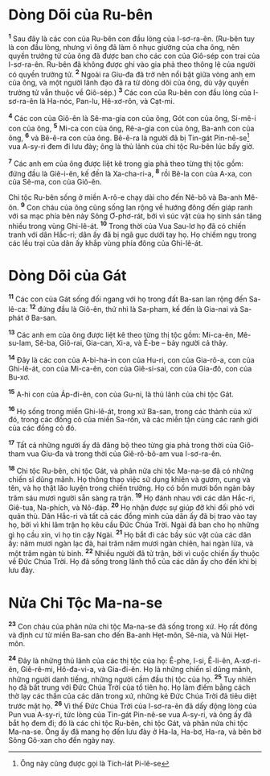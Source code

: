 # Dòng Dõi của Ru-bên
<sup><b>1</b></sup> Sau đây là các con của Ru-bên con đầu lòng của I-sơ-ra-ên. (Ru-bên tuy là con đầu lòng, nhưng vì ông đã làm ô nhục giường của cha ông, nên quyền trưởng tử của ông đã được ban cho các con của Giô-sép con trai của I-sơ-ra-ên. Ru-bên đã không được ghi vào gia phả theo thông lệ của người có quyền trưởng tử. <sup><b>2</b></sup> Ngoài ra Giu-đa đã trở nên nổi bật giữa vòng anh em của ông, và một người lãnh đạo đã ra từ dòng dõi của ông, dù vậy quyền trưởng tử vẫn thuộc về Giô-sép.) <sup><b>3</b></sup> Các con của Ru-bên con đầu lòng của I-sơ-ra-ên là Ha-nóc, Pan-lu, Hê-xơ-rôn, và Cạt-mi.

<sup><b>4</b></sup> Các con của Giô-ên là Sê-ma-gia con của ông, Gót con của ông, Si-mê-i con của ông, <sup><b>5</b></sup> Mi-ca con của ông, Rê-a-gia con của ông, Ba-anh con của ông, <sup><b>6</b></sup> và Bê-ê-ra con của ông. Bê-ê-ra là người đã bị Tin-gát Pin-nê-se[^1-22443b17-8cf6-42da-b379-61c01b5e1df7] vua A-sy-ri đem đi lưu đày; ông là thủ lãnh của chi tộc Ru-bên lúc bấy giờ.

<sup><b>7</b></sup> Các anh em của ông được liệt kê trong gia phả theo từng thị tộc gồm: đứng đầu là Giê-i-ên, kế đến là Xa-cha-ri-a, <sup><b>8</b></sup> rồi Bê-la con của A-xa, con của Sê-ma, con của Giô-ên.

Chi tộc Ru-bên sống ở miền A-rô-e chạy dài cho đến Nê-bô và Ba-anh Mê-ôn. <sup><b>9</b></sup> Con cháu của ông cũng sống lan rộng về hướng đông đến giáp ranh với sa mạc phía bên này Sông Ơ-phơ-rát, bởi vì súc vật của họ sinh sản tăng nhiều trong vùng Ghi-lê-át. <sup><b>10</b></sup> Trong thời của Vua Sau-lơ họ đã có chiến tranh với dân Hắc-ri; dân ấy đã bị ngã gục dưới tay họ. Họ chiếm ngụ trong các lều trại của dân ấy khắp vùng phía đông của Ghi-lê-át.


# Dòng Dõi của Gát
<sup><b>11</b></sup> Các con của Gát sống đối ngang với họ trong đất Ba-san lan rộng đến Sa-lê-ca: <sup><b>12</b></sup> đứng đầu là Giô-ên, thứ nhì là Sa-pham, kế đến là Gia-nai và Sa-phát ở Ba-san.

<sup><b>13</b></sup> Các anh em của ông được liệt kê theo từng thị tộc gồm: Mi-ca-ên, Mê-su-lam, Sê-ba, Giô-rai, Gia-can, Xi-a, và Ê-be – bảy người cả thảy.

<sup><b>14</b></sup> Đây là các con của A-bi-ha-in con của Hu-ri, con của Gia-rô-a, con của Ghi-lê-át, con của Mi-ca-ên, con của Giê-si-sai, con của Gia-đô, con của Bu-xơ.

<sup><b>15</b></sup> A-hi con của Áp-đi-ên, con của Gu-ni, là thủ lãnh của chi tộc Gát.

<sup><b>16</b></sup> Họ sống trong miền Ghi-lê-át, trong xứ Ba-san, trong các thành của xứ đó, trong các đồng cỏ của miền Sa-rôn, và các miền tận cùng các ranh giới của các đồng cỏ đó.

<sup><b>17</b></sup> Tất cả những người ấy đã đăng bộ theo từng gia phả trong thời của Giô-tham vua Giu-đa và trong thời của Giê-rô-bô-am vua I-sơ-ra-ên.

<sup><b>18</b></sup> Chi tộc Ru-bên, chi tộc Gát, và phân nửa chi tộc Ma-na-se đã có những chiến sĩ dũng mãnh. Họ thông thạo việc sử dụng khiên và gươm, cung và tên, và họ thật lão luyện trong chiến trường. Họ có bốn mươi bốn ngàn bảy trăm sáu mươi người sẵn sàng ra trận. <sup><b>19</b></sup> Họ đánh nhau với các dân Hắc-ri, Giê-tua, Na-phích, và Nô-đáp. <sup><b>20</b></sup> Họ nhận được sự giúp đỡ khi đối phó với quân thù. Dân Hắc-ri và tất cả các đồng minh của dân ấy đã bị trao vào tay họ, bởi vì khi lâm trận họ kêu cầu Đức Chúa Trời. Ngài đã ban cho họ những gì họ cầu xin, vì họ tin cậy Ngài. <sup><b>21</b></sup> Họ bắt đi các bầy súc vật của các dân ấy: năm mươi ngàn lạc đà, hai trăm năm mươi ngàn chiên, hai ngàn lừa, và một trăm ngàn tù binh. <sup><b>22</b></sup> Nhiều người đã tử trận, bởi vì cuộc chiến ấy thuộc về Đức Chúa Trời. Họ đã sống trong lãnh thổ của các dân ấy cho đến khi bị lưu đày.


# Nửa Chi Tộc Ma-na-se
<sup><b>23</b></sup> Con cháu của phân nửa chi tộc Ma-na-se đã sống trong xứ. Họ rất đông và định cư từ miền Ba-san cho đến Ba-anh Hẹt-môn, Sê-nia, và Núi Hẹt-môn.

<sup><b>24</b></sup> Đây là những thủ lãnh của các thị tộc của họ: Ê-phe, I-si, Ê-li-ên, A-xơ-ri-ên, Giê-rê-mi, Hô-đa-vi-a, và Gia-đi-ên. Họ là những chiến sĩ dũng mãnh, những người danh tiếng, những người cầm đầu thị tộc của họ. <sup><b>25</b></sup> Tuy nhiên họ đã bất trung với Đức Chúa Trời của tổ tiên họ. Họ làm điếm bằng cách thờ lạy các thần của các dân trong xứ, những kẻ Đức Chúa Trời đã tiêu diệt trước mặt họ. <sup><b>26</b></sup> Vì thế Đức Chúa Trời của I-sơ-ra-ên đã dấy động lòng của Pun vua A-sy-ri, tức lòng của Tin-gát Pin-nê-se vua A-sy-ri, và ông ấy đã bắt họ đem đi; đó là các chi tộc Ru-bên, chi tộc Gát, và phân nửa chi tộc Ma-na-se. Ông ấy đã mang họ đến lưu đày ở Ha-la, Ha-bơ, Ha-ra, và bên bờ Sông Gô-xan cho đến ngày nay.

[^1-22443b17-8cf6-42da-b379-61c01b5e1df7]: Ông này cũng được gọi là Tích-lát Pi-lê-se